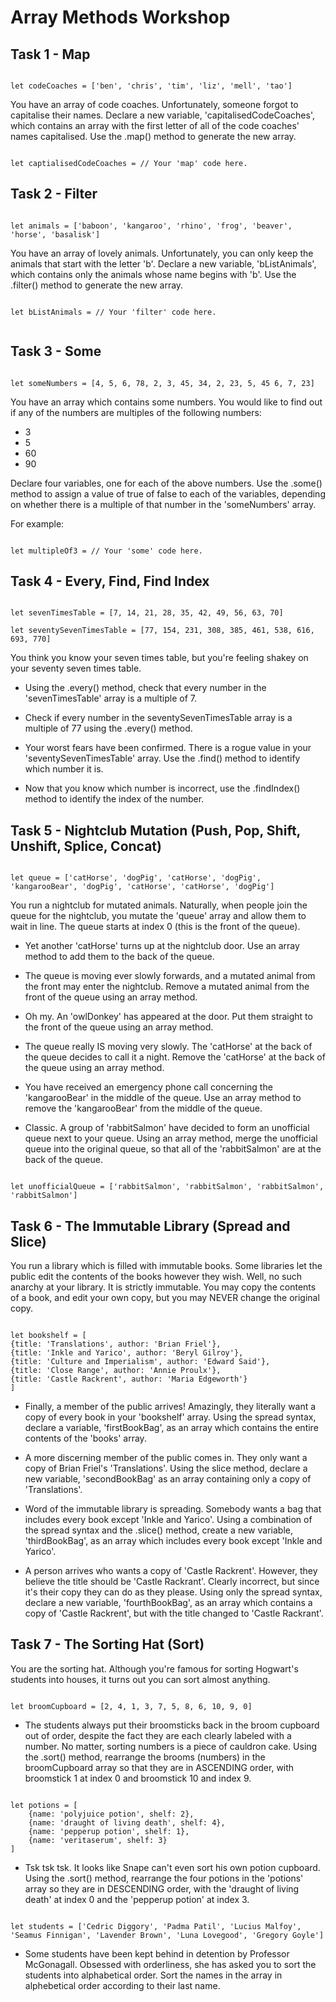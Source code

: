 # Array Methods Workshop

## Task 1 - Map

```

let codeCoaches = ['ben', 'chris', 'tim', 'liz', 'mell', 'tao']

```

You have an array of code coaches. Unfortunately, someone forgot to capitalise their names. Declare a new variable, 'capitalisedCodeCoaches', which contains an array with the first letter of all of the code coaches' names capitalised. Use the .map() method to generate the new array.

```

let captialisedCodeCoaches = // Your 'map' code here.

```

## Task 2 - Filter

```

let animals = ['baboon', 'kangaroo', 'rhino', 'frog', 'beaver', 'horse', 'basalisk']

```

You have an array of lovely animals. Unfortunately, you can only keep the animals that start with the letter 'b'. Declare a new variable, 'bListAnimals', which contains only the animals whose name begins with 'b'. Use the .filter() method to generate the new array.

```

let bListAnimals = // Your 'filter' code here.


```

## Task 3 - Some

```

let someNumbers = [4, 5, 6, 78, 2, 3, 45, 34, 2, 23, 5, 45 6, 7, 23]

```

You have an array which contains some numbers. You would like to find out if any of the numbers are multiples of the following numbers:

- 3
- 5
- 60
- 90

Declare four variables, one for each of the above numbers. Use the .some() method to assign a value of true of false to each of the variables, depending on whether there is a multiple of that number in the 'someNumbers' array.

For example:

```

let multipleOf3 = // Your 'some' code here.

```

## Task 4 - Every, Find, Find Index

```

let sevenTimesTable = [7, 14, 21, 28, 35, 42, 49, 56, 63, 70]

let seventySevenTimesTable = [77, 154, 231, 308, 385, 461, 538, 616, 693, 770]

```

You think you know your seven times table, but you're feeling shakey on your seventy seven times table.

- Using the .every() method, check that every number in the 'sevenTimesTable' array is a multiple of 7.

- Check if every number in the seventySevenTimesTable array is a multiple of 77 using the .every() method.

- Your worst fears have been confirmed. There is a rogue value in your 'seventySevenTimesTable' array. Use the .find() method to identify which number it is.

- Now that you know which number is incorrect, use the .findIndex() method to identify the index of the number.

## Task 5 - Nightclub Mutation (Push, Pop, Shift, Unshift, Splice, Concat)

```

let queue = ['catHorse', 'dogPig', 'catHorse', 'dogPig', 'kangarooBear', 'dogPig', 'catHorse', 'catHorse', 'dogPig']

```

You run a nightclub for mutated animals. Naturally, when people join the queue for the nightclub, you mutate the 'queue' array and allow them to wait in line. The queue starts at index 0 (this is the front of the queue).

- Yet another 'catHorse' turns up at the nightclub door. Use an array method to add them to the back of the queue.

- The queue is moving ever slowly forwards, and a mutated animal from the front may enter the nightclub. Remove a mutated animal from the front of the queue using an array method.

- Oh my. An 'owlDonkey' has appeared at the door. Put them straight to the front of the queue using an array method.

- The queue really IS moving very slowly. The 'catHorse' at the back of the queue decides to call it a night. Remove the 'catHorse' at the back of the queue using an array method.

- You have received an emergency phone call concerning the 'kangarooBear' in the middle of the queue. Use an array method to remove the 'kangarooBear' from the middle of the queue.

- Classic. A group of 'rabbitSalmon' have decided to form an unofficial queue next to your queue. Using an array method, merge the unofficial queue into the original queue, so that all of the 'rabbitSalmon' are at the back of the queue.

```

let unofficialQueue = ['rabbitSalmon', 'rabbitSalmon', 'rabbitSalmon', 'rabbitSalmon']

```

## Task 6 - The Immutable Library (Spread and Slice)

You run a library which is filled with immutable books. Some libraries let the public edit the contents of the books however they wish. Well, no such anarchy at your library. It is strictly immutable. You may copy the contents of a book, and edit your own copy, but you may NEVER change the original copy.

```

let bookshelf = [
{title: 'Translations', author: 'Brian Friel'},
{title: 'Inkle and Yarico', author: 'Beryl Gilroy'},
{title: 'Culture and Imperialism', author: 'Edward Said'},
{title: 'Close Range', author: 'Annie Proulx'},
{title: 'Castle Rackrent', author: 'Maria Edgeworth'}
]

```

- Finally, a member of the public arrives! Amazingly, they literally want a copy of every book in your 'bookshelf' array. Using the spread syntax, declare a variable, 'firstBookBag', as an array which contains the entire contents of the 'books' array.

- A more discerning member of the public comes in. They only want a copy of Brian Friel's 'Translations'. Using the slice method, declare a new variable, 'secondBookBag' as an array containing only a copy of 'Translations'.

- Word of the immutable library is spreading. Somebody wants a bag that includes every book except 'Inkle and Yarico'. Using a combination of the spread syntax and the .slice() method, create a new variable, 'thirdBookBag', as an array which includes every book except 'Inkle and Yarico'.

- A person arrives who wants a copy of 'Castle Rackrent'. However, they believe the title should be 'Castle Rackrant'. Clearly incorrect, but since it's their copy they can do as they please. Using only the spread syntax, declare a new variable, 'fourthBookBag', as an array which contains a copy of 'Castle Rackrent', but with the title changed to 'Castle Rackrant'.

## Task 7 - The Sorting Hat (Sort)

You are the sorting hat. Although you're famous for sorting Hogwart's students into houses, it turns out you can sort almost anything.

```

let broomCupboard = [2, 4, 1, 3, 7, 5, 8, 6, 10, 9, 0]

```

- The students always put their broomsticks back in the broom cupboard out of order, despite the fact they are each clearly labeled with a number. No matter, sorting numbers is a piece of cauldron cake. Using the .sort() method, rearrange the brooms (numbers) in the broomCupboard array so that they are in ASCENDING order, with broomstick 1 at index 0 and broomstick 10 and index 9.

```

let potions = [
    {name: 'polyjuice potion', shelf: 2},
    {name: 'draught of living death', shelf: 4},
    {name: 'pepperup potion', shelf: 1},
    {name: 'veritaserum', shelf: 3}
]

```

- Tsk tsk tsk. It looks like Snape can't even sort his own potion cupboard. Using the .sort() method, rearrange the four potions in the 'potions' array so they are in DESCENDING order, with the 'draught of living death' at index 0 and the 'pepperup potion' at index 3.

```

let students = ['Cedric Diggory', 'Padma Patil', 'Lucius Malfoy', 'Seamus Finnigan', 'Lavender Brown', 'Luna Lovegood', 'Gregory Goyle']

```

- Some students have been kept behind in detention by Professor McGonagall. Obsessed with orderliness, she has asked you to sort the students into alphabetical order. Sort the names in the array in alphebetical order according to their last name.
